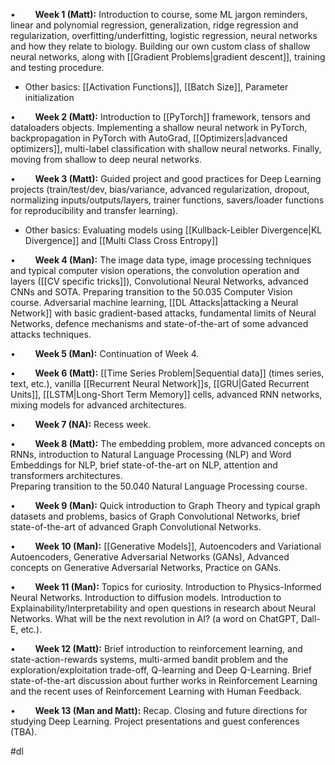 •        **Week 1 (Matt):** Introduction to course, some ML jargon reminders, linear and polynomial regression, generalization, ridge regression and regularization, overfitting/underfitting, logistic regression, neural networks and how they relate to biology. Building our own custom class of shallow neural networks, along with [[Gradient Problems|gradient descent]], training and testing procedure.
- Other basics: [[Activation Functions]], [[Batch Size]], Parameter initialization

•        **Week 2 (Matt):** Introduction to [[PyTorch]] framework, tensors and dataloaders objects. Implementing a shallow neural network in PyTorch, backpropagation in PyTorch with AutoGrad, [[Optimizers|advanced optimizers]], multi-label classification with shallow neural networks. Finally, moving from shallow to deep neural networks.

•        **Week 3 (Matt):** Guided project and good practices for Deep Learning projects (train/test/dev, bias/variance, advanced regularization, dropout, normalizing inputs/outputs/layers, trainer functions, savers/loader functions for reproducibility and transfer learning). 
- Other basics: Evaluating models using [[Kullback-Leibler Divergence|KL Divergence]] and [[Multi Class Cross Entropy]]

•        **Week 4 (Man):** The image data type, image processing techniques and typical computer vision operations, the convolution operation and layers ([[CV specific tricks]]), Convolutional Neural Networks, advanced CNNs and SOTA. Preparing transition to the 50.035 Computer Vision course. Adversarial machine learning, [[DL Attacks|attacking a Neural Network]] with basic gradient-based attacks, fundamental limits of Neural Networks, defence mechanisms and state-of-the-art of some advanced attacks techniques.

•        **Week 5 (Man):** Continuation of Week 4.

•        **Week 6 (Matt):** [[Time Series Problem|Sequential data]] (times series, text, etc.), vanilla [[Recurrent Neural Network]]s, [[GRU|Gated Recurrent Units]], [[LSTM|Long-Short Term Memory]] cells, advanced RNN networks, mixing models for advanced architectures.  

•        **Week 7 (NA):** Recess week.

•        **Week 8 (Matt):** The embedding problem, more advanced concepts on RNNs, introduction to Natural Language Processing (NLP) and Word Embeddings for NLP, brief state-of-the-art on NLP, attention and transformers architectures.  
Preparing transition to the 50.040 Natural Language Processing course.

•        **Week 9 (Man):** Quick introduction to Graph Theory and typical graph datasets and problems, basics of Graph Convolutional Networks, brief state-of-the-art of advanced Graph Convolutional Networks.

•        **Week 10 (Man):** [[Generative Models]], Autoencoders and Variational Autoencoders, Generative Adversarial Networks (GANs), Advanced concepts on Generative Adversarial Networks, Practice on GANs.

•        **Week 11 (Man):** Topics for curiosity. Introduction to Physics-Informed Neural Networks. Introduction to diffusion models. Introduction to Explainability/Interpretability and open questions in research about Neural Networks. What will be the next revolution in AI? (a word on ChatGPT, Dall-E, etc.).

•        **Week 12 (Matt):** Brief introduction to reinforcement learning, and state-action-rewards systems, multi-armed bandit problem and the exploration/exploitation trade-off, Q-learning and Deep Q-Learning. Brief state-of-the-art discussion about further works in Reinforcement Learning and the recent uses of Reinforcement Learning with Human Feedback.

•        **Week 13 (Man and Matt):** Recap. Closing and future directions for studying Deep Learning. Project presentations and guest conferences (TBA).

#dl